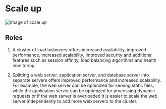 # Scale up

![Image of scale up](3-scale_up.jpg)

## Roles
1. A cluster of load balancers offers increased availability, improved performance, increased scalability, improved security and additional features such as session affinity, load balancing algorithms and health monitoring.

2. Splitting a web server, application server, and database server into separate servers offers improved performance and increased scalability. For example, the web server can be optimized for serving static files, while the application server can be optimized for processing dynamic requests or if the web server is overloaded it is easier to scale the web server independently to add more web servers to the cluster.
